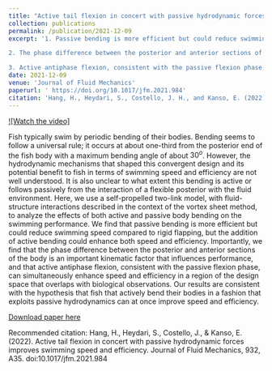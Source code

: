 ```yaml
---
title: "Active tail flexion in concert with passive hydrodynamic forces improves swimming speed and efficiency"
collection: publications
permalink: /publication/2021-12-09
excerpt: '1. Passive bending is more efficient but could reduce swimming speed compared to rigid flapping, but the addition of active bending could enhance both speed and efficiency; 

2. The phase difference between the posterior and anterior sections of the body is an important kinematic factor that influences performance;

3. Active antiphase flexion, consistent with the passive flexion phase, can simultaneously enhance speed and efficiency in a region of the design space that overlaps with biological observations.'
date: 2021-12-09
venue: 'Journal of Fluid Mechanics'
paperurl: ' https://doi.org/10.1017/jfm.2021.984'
citation: 'Hang, H., Heydari, S., Costello, J. H., and Kanso, E. (2022). Active tail flexion in concert with passive hydrodynamic forces improves swimming speed and efficiency.'
---
```


[![Watch the video]](https://github.com/haotianh9/haotianh9.github.io/blob/master/files/Movie%201.m4v)

Fish typically swim by periodic bending of their bodies. Bending seems to follow a universal rule; it occurs at about one-third from the posterior end of the fish body with a maximum bending angle of about $30^o$. However, the hydrodynamic mechanisms that shaped this convergent design and its potential benefit to fish in terms of swimming speed and efficiency are not well understood. It is also unclear to what extent this bending is active or follows passively from the interaction of a flexible posterior with the fluid environment. Here, we use a self-propelled two-link model, with fluid-structure interactions described in the context of the vortex sheet method, to analyze the effects of both active and passive body bending on the swimming performance. We find that passive bending is more efficient but could reduce swimming speed compared to rigid flapping, but the addition of active bending could enhance both speed and efficiency. Importantly, we find that the phase difference between the posterior and anterior sections of the body is an important kinematic factor that influences performance, and that active antiphase flexion, consistent with the passive flexion phase, can simultaneously enhance speed and efficiency in a region of the design space that overlaps with biological observations. Our results are consistent with the hypothesis that fish that actively bend their bodies in a fashion that exploits passive hydrodynamics can at once improve speed and efficiency. 

[Download paper here](https://doi.org/10.1017/jfm.2021.984)

Recommended citation: Hang, H., Heydari, S., Costello, J., & Kanso, E. (2022). Active tail flexion in concert with passive hydrodynamic forces improves swimming speed and efficiency. Journal of Fluid Mechanics, 932, A35. doi:10.1017/jfm.2021.984

